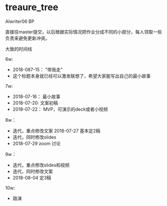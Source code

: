 # treaure_tree
AIwriter06 BP

直接往master提交，以后根据实际情况把作业分成不同的小部分，每人领取一些负责来避免更新冲突。

大致的时间线

6w:
- 2018-087-15： "带我走"
- 这个标题本身就已经可以激发联想了，希望大家能写出自己的最小故事

7w:
- 2018-07-16： 最小故事
- 2018-07-20: 文案初稿
- 2018-07-22： MVP，可演示的deck或者小视频

8w：
- 迭代，重点修改文案 2018-07-27 基本定2稿
- 迭代，同时修改slides
- 2018-07-29 zoom 讨论

9w：
- 迭代，重点修改slides和视频 
- 迭代，同时修改文案
- 2018-08-04 定3稿

10w:
- 路演

